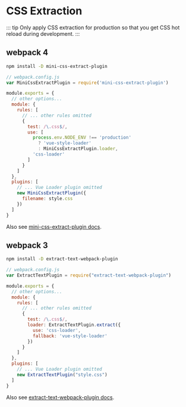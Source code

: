# CSS Extraction

::: tip
Only apply CSS extraction for production so that you get CSS hot reload during development.
:::

## webpack 4

``` bash
npm install -D mini-css-extract-plugin
```

``` js
// webpack.config.js
var MiniCssExtractPlugin = require('mini-css-extract-plugin')

module.exports = {
  // other options...
  module: {
    rules: [
      // ... other rules omitted
      {
        test: /\.css$/,
        use: [
          process.env.NODE_ENV !== 'production'
            ? 'vue-style-loader'
            : MiniCssExtractPlugin.loader,
          'css-loader'
        ]
      }
    ]
  },
  plugins: [
    // ... Vue Loader plugin omitted
    new MiniCssExtractPlugin({
      filename: style.css
    })
  ]
}
```

Also see [mini-css-extract-plugin docs](https://github.com/webpack-contrib/mini-css-extract-plugin).

## webpack 3

``` bash
npm install -D extract-text-webpack-plugin
```

``` js
// webpack.config.js
var ExtractTextPlugin = require("extract-text-webpack-plugin")

module.exports = {
  // other options...
  module: {
    rules: [
      // ... other rules omitted
      {
        test: /\.css$/,
        loader: ExtractTextPlugin.extract({
          use: 'css-loader',
          fallback: 'vue-style-loader'
        })
      }
    ]
  },
  plugins: [
    // ... Vue Loader plugin omitted
    new ExtractTextPlugin("style.css")
  ]
}
```

Also see [extract-text-webpack-plugin docs](https://github.com/webpack-contrib/extract-text-webpack-plugin).
